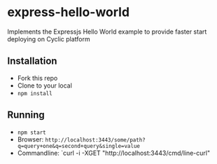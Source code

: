 # express-hello-world

Implements the Expressjs Hello World example to provide faster start deploying on Cyclic platform


## Installation

- Fork this repo
- Clone to your local
- `npm install`

## Running

- `npm start`
- Browser: `http://localhost:3443/some/path?q=query+one&q=second+query&single=value`
- Commandline: `curl -i -XGET "http://localhost:3443/cmd/line-curl"


